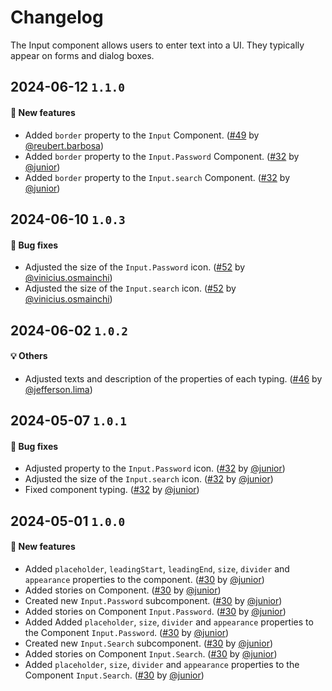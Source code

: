 # Changelog

The Input component allows users to enter text into a UI. They typically appear on forms and dialog boxes.

## 2024-06-12 `1.1.0`

#### 🎉 New features

- Added `border` property to the `Input` Component. ([#49](https://git.rarolabs.com.br/frontend/rarui/-/merge_requests/49) by [@reubert.barbosa](https://git.rarolabs.com.br/reubert.barbosa))
- Added `border` property to the `Input.Password` Component. ([#32](https://git.rarolabs.com.br/frontend/rarui/-/merge_requests/32) by [@junior](https://git.rarolabs.com.br/junior))
- Added `border` property to the `Input.search` Component. ([#32](https://git.rarolabs.com.br/frontend/rarui/-/merge_requests/32) by [@junior](https://git.rarolabs.com.br/junior))

## 2024-06-10 `1.0.3`

#### 🐛 Bug fixes

- Adjusted the size of the `Input.Password` icon. ([#52](https://git.rarolabs.com.br/frontend/rarui/-/merge_requests/52) by [@vinicius.osmainchi](https://git.rarolabs.com.br/vinicius.osmainchi))
- Adjusted the size of the `Input.search` icon. ([#52](https://git.rarolabs.com.br/frontend/rarui/-/merge_requests/52) by [@vinicius.osmainchi](https://git.rarolabs.com.br/vinicius.osmainchi))

## 2024-06-02 `1.0.2`

#### 💡 Others

- Adjusted texts and description of the properties of each typing. ([#46](https://git.rarolabs.com.br/frontend/rarui/-/merge_requests/46) by [@jefferson.lima](https://git.rarolabs.com.br/jefferson.lima))

## 2024-05-07 `1.0.1`

#### 🐛 Bug fixes

- Adjusted property to the `Input.Password` icon. ([#32](https://git.rarolabs.com.br/frontend/rarui/-/merge_requests/32) by [@junior](https://git.rarolabs.com.br/junior))
- Adjusted the size of the `Input.search` icon. ([#32](https://git.rarolabs.com.br/frontend/rarui/-/merge_requests/32) by [@junior](https://git.rarolabs.com.br/junior))
- Fixed component typing. ([#32](https://git.rarolabs.com.br/frontend/rarui/-/merge_requests/32) by [@junior](https://git.rarolabs.com.br/junior))

## 2024-05-01 `1.0.0`

#### 🎉 New features

- Added `placeholder`, `leadingStart`, `leadingEnd`, `size`, `divider` and `appearance` properties to the component. ([#30](https://git.rarolabs.com.br/frontend/rarui/-/merge_requests/30) by [@junior](https://git.rarolabs.com.br/junior))
- Added stories on Component. ([#30](https://git.rarolabs.com.br/frontend/rarui/-/merge_requests/30) by [@junior](https://git.rarolabs.com.br/junior))
- Created new `Input.Password` subcomponent. ([#30](https://git.rarolabs.com.br/frontend/rarui/-/merge_requests/30) by [@junior](https://git.rarolabs.com.br/junior))
- Added stories on Component `Input.Password`. ([#30](https://git.rarolabs.com.br/frontend/rarui/-/merge_requests/30) by [@junior](https://git.rarolabs.com.br/junior))
- Added Added `placeholder`, `size`, `divider` and `appearance` properties to the Component `Input.Password`. ([#30](https://git.rarolabs.com.br/frontend/rarui/-/merge_requests/30) by [@junior](https://git.rarolabs.com.br/junior))
- Created new `Input.Search` subcomponent. ([#30](https://git.rarolabs.com.br/frontend/rarui/-/merge_requests/30) by [@junior](https://git.rarolabs.com.br/junior))
- Added stories on Component `Input.Search`. ([#30](https://git.rarolabs.com.br/frontend/rarui/-/merge_requests/30) by [@junior](https://git.rarolabs.com.br/junior))
- Added `placeholder`, `size`, `divider` and `appearance` properties to the Component `Input.Search`. ([#30](https://git.rarolabs.com.br/frontend/rarui/-/merge_requests/30) by [@junior](https://git.rarolabs.com.br/junior))

<!-- #### 🛠 Breaking changes -->

<!-- #### 📚 3rd party library updates -->

<!-- #### 🎉 New features -->

<!-- #### 🐛 Bug fixes -->

<!-- #### 💡 Others -->
